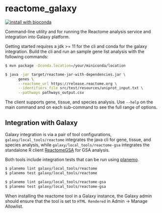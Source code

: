 # reactome_galaxy
[![install with bioconda](https://img.shields.io/badge/install%20with-bioconda-brightgreen.svg?style=flat)](http://bioconda.github.io/recipes/reactome-cli/README.html)


Command-line utility and for running the Reactome analysis service and
integration into Galaxy platform.

Getting started requires a jdk >= 11 for the cli and conda for the galaxy integration.
Build the cli and run an sample gene list analysis with the following commands:

```bash
$ mvn package -Dconda.location=/your/miniconda/location

$ java -jar target/reactome-jar-with-dependencies.jar \
      genes \
      --reactome_url https://release.reactome.org \
      --identifiers_file src/test/resources/uniprot_input.txt \
      --pathways pathways_output.csv
```

The client supports gene, tissue, and species analysis. Use `--help` on the main
command and on each sub-command to see the full range of options.

## Integration with Galaxy

Galaxy integration is via a pair of tool configurations, `galaxy/local_tools/reactome` integrates
the java cli for gene, tissue, and species analysis, while `galaxy/local_tools/reactome-gsa` integrates
the standalone R client [ReactomeGSA](https://github.com/reactome/ReactomeGSA) for GSA analysis.

Both tools include integration tests that can be run using [planemo](https://planemo.readthedocs.io/en/latest/).

```bash
$ planemo lint galaxy/local_tools/reactome
$ planemo test galaxy/local_tools/reactome

$ planemo lint galaxy/local_tools/reactome-gsa
$ planemo test galaxy/local_tools/reactome-gsa
```

When installing the reactome tool in a Galaxy instance, the Galaxy admin should ensure that the
tool is set to `HTML Rendered` in Admin -> Manage Allowlist.
